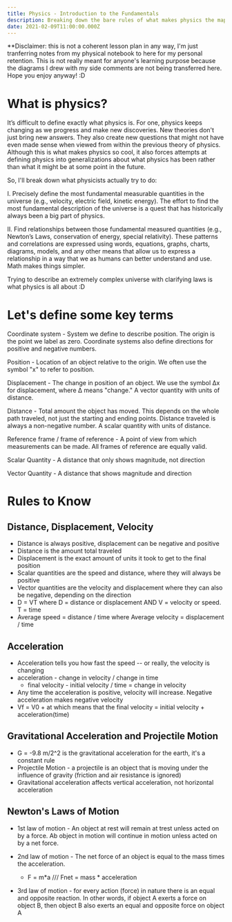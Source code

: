```yaml
---
title: Physics - Introduction to the Fundamentals
description: Breaking down the bare rules of what makes physics the map of the universe
date: 2021-02-09T11:00:00.000Z
---
```

**Disclaimer: this is not a coherent lesson plan in any way, I'm just tranferring notes from my physical notebook to here for my personal retention. This is not really meant for anyone's learning purpose because the diagrams I drew with my side comments are not being transferred here. Hope you enjoy anyway! :D 

# What is physics?

It’s difficult to define exactly what physics is. For one, physics keeps changing as we progress and make new discoveries. New theories don't just bring new answers. They also create new questions that might not have even made sense when viewed from within the previous theory of physics. Although this is what makes physics so cool, it also forces attempts at defining physics into generalizations about what physics has been rather than what it might be at some point in the future.

So, I'll break down what physicists actually try to do: 

I. Precisely define the most fundamental measurable quantities in the universe (e.g., velocity, electric field, kinetic energy). The effort to find the most fundamental description of the universe is a quest that has historically always been a big part of physics.

II. Find relationships between those fundamental measured quantities (e.g., Newton’s Laws, conservation of energy, special relativity). These patterns and correlations are expressed using words, equations, graphs, charts, diagrams, models, and any other means that allow us to express a relationship in a way that we as humans can better understand and use. Math makes things simpler.

Trying to describe an extremely complex universe with clarifying laws is what physics is all about :D

# Let's define some key terms

Coordinate system - System we define to describe position. The origin is the point we label as zero. Coordinate systems also define directions for positive and negative numbers.

Position - Location of an object relative to the origin. We often use the symbol "x" to refer to position.

Displacement - The change in position of an object. We use the symbol Δx for displacement, where Δ means "change." A vector quantity with units of distance.

Distance - Total amount the object has moved. This depends on the whole path traveled, not just the starting and ending points. Distance traveled is always a non-negative number. A scalar quantity with units of distance.

Reference frame / frame of reference - A point of view from which measurements can be made. All frames of reference are equally valid.

Scalar Quantity - A distance that only shows magnitude, not direction 

Vector Quantity - A distance that shows magnitude and direction 

# Rules to Know 

## Distance, Displacement, Velocity 

- Distance is always positive, displacement can be negative and positive
- Distance is the amount total traveled
- Displacement is the exact amount of units it took to get to the final position 
- Scalar quantities are the speed and distance, where they will always be positive 
- Vector quantities are the velocity and displacement where they can also be negative, depending on the direction 
- D = VT where D = distance or displacement AND V = velocity or speed. T = time
- Average speed = distance / time  where Average velocity = displacement / time 

## Acceleration 

- Acceleration tells you how fast the speed -- or really, the velocity is changing 
- acceleration - change in velocity / change in time 
    - final velocity - initial velocity / time = change in velocity 
- Any time the acceleration is positive, velocity will increase. Negative acceleration makes negative velocity 
- Vf = V0 + at which means that the final velocity = initial velocity + acceleration(time) 


## Gravitational Acceleration and Projectile Motion

- G = -9.8 m/2^2 is the gravitational acceleration for the earth, it's a constant rule
- Projectile Motion - a projectile is an object that is moving under the influence of gravity (friction and air resistance is ignored)
- Gravitational acceleration affects vertical acceleration, not horizontal acceleration 

## Newton's Laws of Motion 

- 1st law of motion - An object at rest will remain at trest unless acted on by a force. Ab object in motion will continue in motion unless acted on by a net force. 

- 2nd law of motion - The net force of an object is equal to the mass times the acceleration. 
    - F = m*a  /// Fnet = mass * acceleration 
    
- 3rd law of motion - for every action (force) in nature there is an equal and opposite reaction. In other words, if object A exerts a force on object B, then object B also exerts an equal and opposite force on object A
